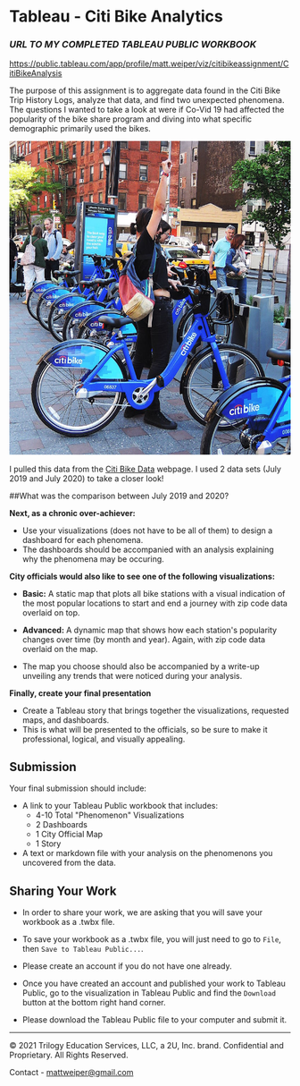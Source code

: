 # Tableau - Citi Bike Analytics

### *URL TO MY COMPLETED TABLEAU PUBLIC WORKBOOK*
https://public.tableau.com/app/profile/matt.weiper/viz/citibikeassignment/CitiBikeAnalysis


The purpose of this assignment is to aggregate data found in the Citi Bike Trip History Logs, analyze that data, and find two unexpected phenomena. The questions I wanted to take a look at were if Co-Vid 19 had affected the popularity of the bike share program and diving into what specific demographic primarily used the bikes.

![Citi-Bikes](Images/citi-bike-station-bikes.jpg)

I pulled this data from the [Citi Bike Data](https://www.citibikenyc.com/system-data) webpage. I used 2 data sets (July 2019 and July 2020) to take a closer look!

##What was the comparison between July 2019 and 2020?








**Next, as a chronic over-achiever:**

* Use your visualizations (does not have to be all of them) to design a dashboard for each phenomena.
* The dashboards should be accompanied with an analysis explaining why the phenomena may be occuring. 

**City officials would also like to see one of the following visualizations:**

* **Basic:** A static map that plots all bike stations with a visual indication of the most popular locations to start and end a journey with zip code data overlaid on top.

* **Advanced:** A dynamic map that shows how each station's popularity changes over time (by month and year). Again, with zip code data overlaid on the map.

* The map you choose should also be accompanied by a write-up unveiling any trends that were noticed during your analysis.

**Finally, create your final presentation**

* Create a Tableau story that brings together the visualizations, requested maps, and dashboards.
* This is what will be presented to the officials, so be sure to make it professional, logical, and visually appealing. 


## Submission 

Your final submission should include:

* A link to your Tableau Public workbook that includes: 
  * 4-10 Total "Phenomenon" Visualizations 
  * 2 Dashboards
  * 1 City Official Map
  * 1 Story 
* A text or markdown file with your analysis on the phenomenons you uncovered from the data.

## Sharing Your Work

* In order to share your work, we are asking that you will save your workbook as a .twbx file.

* To save your workbook as a .twbx file, you will just need to go to `File`, then `Save to Tableau Public...`.

* Please create an account if you do not have one already.

* Once you have created an account and published your work to Tableau Public, go to the visualization in Tableau Public and find the `Download` button at the bottom right hand corner.

* Please download the Tableau Public file to your computer and submit it.

- - -

© 2021 Trilogy Education Services, LLC, a 2U, Inc. brand. Confidential and Proprietary. All Rights Reserved.

Contact -
mattweiper@gmail.com
